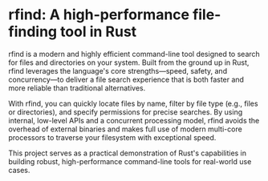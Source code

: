 # rfind: A high-performance file-finding tool in Rust

rfind is a modern and highly efficient command-line tool designed to search for files and directories on your system. Built from the ground up in Rust, rfind leverages the language's core strengths—speed, safety, and concurrency—to deliver a file search experience that is both faster and more reliable than traditional alternatives.

With rfind, you can quickly locate files by name, filter by file type (e.g., files or directories), and specify permissions for precise searches. By using internal, low-level APIs and a concurrent processing model, rfind avoids the overhead of external binaries and makes full use of modern multi-core processors to traverse your filesystem with exceptional speed.

This project serves as a practical demonstration of Rust's capabilities in building robust, high-performance command-line tools for real-world use cases.